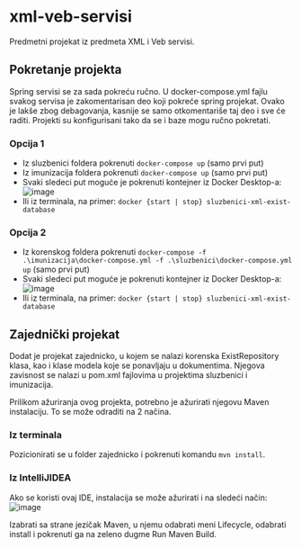 # xml-veb-servisi

Predmetni projekat iz predmeta XML i Veb servisi.

## Pokretanje projekta

Spring servisi se za sada pokreću ručno. U docker-compose.yml fajlu svakog servisa je zakomentarisan deo koji pokreće spring projekat. Ovako je lakše zbog debagovanja, kasnije se samo otkomentariše taj deo i sve će raditi. Projekti su konfigurisani tako da se i baze mogu ručno pokretati.

### Opcija 1

 * Iz sluzbenici foldera pokrenuti `docker-compose up` (samo prvi put)
 * Iz imunizacija foldera pokrenuti `docker-compose up` (samo prvi put)
 * Svaki sledeci put moguće je pokrenuti kontejner iz Docker Desktop-a:
 ![image](https://user-images.githubusercontent.com/27950949/148374518-eea2ded7-edc4-4295-904a-d743e0c3b45b.png)
 * Ili iz terminala, na primer: `docker {start | stop} sluzbenici-xml-exist-database`

### Opcija 2

 * Iz korenskog foldera pokrenuti `docker-compose -f .\imunizacija\docker-compose.yml -f .\sluzbenici\docker-compose.yml up` (samo prvi put)
 * Svaki sledeci put moguće je pokrenuti kontejner iz Docker Desktop-a:
 ![image](https://user-images.githubusercontent.com/27950949/148374375-889d7997-81cc-4989-a588-cc8fcc865071.png)
 * Ili iz terminala, na primer: `docker {start | stop} sluzbenici-xml-exist-database`
  
  
## Zajednički projekat

Dodat je projekat zajednicko, u kojem se nalazi korenska ExistRepository klasa, kao i klase modela koje se ponavljaju u dokumentima. Njegova zavisnost se nalazi u pom.xml fajlovima u projektima sluzbenici i imunizacija.

Prilikom ažuriranja ovog projekta, potrebno je ažurirati njegovu Maven instalaciju. To se može odraditi na 2 načina.

### Iz terminala

Pozicionirati se u folder zajednicko i pokrenuti komandu `mvn install`.

### Iz IntelliJIDEA

Ako se koristi ovaj IDE, instalacija se može ažurirati i na sledeći način:
![image](https://user-images.githubusercontent.com/53261053/148428756-72a2a7fd-f3e4-4dfd-949e-b3f2c7355f4f.png)

Izabrati sa strane jezičak Maven, u njemu odabrati meni Lifecycle, odabrati install i pokrenuti ga na zeleno dugme Run Maven Build.

